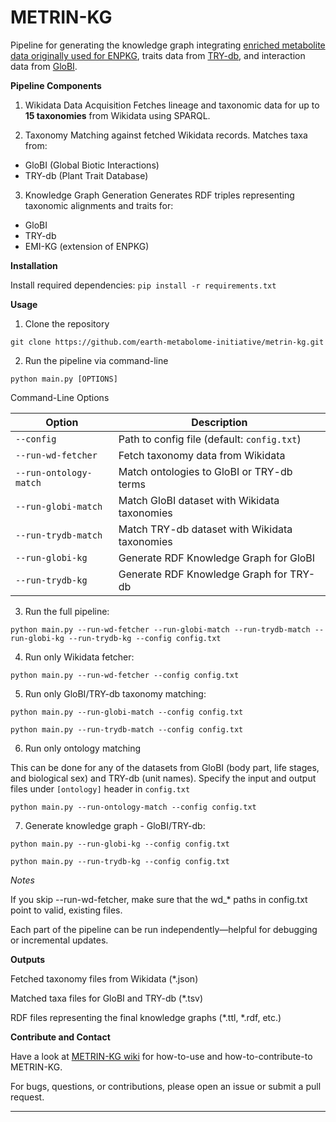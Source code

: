 # METRIN-KG
Pipeline for generating the knowledge graph integrating [enriched metabolite data originally used for ENPKG](https://zenodo.org/records/10827917), traits data from [TRY-db](https://www.try-db.org/TryWeb/Home.php), and interaction data from [GloBI](https://www.globalbioticinteractions.org/).

**Pipeline Components**

1. Wikidata Data Acquisition
Fetches lineage and taxonomic data for up to **15 taxonomies** from Wikidata using SPARQL.

2. Taxonomy Matching against fetched Wikidata records.
Matches taxa from:
- GloBI (Global Biotic Interactions)
- TRY-db (Plant Trait Database)

3. Knowledge Graph Generation
Generates RDF triples representing taxonomic alignments and traits for:
- GloBI
- TRY-db
- EMI-KG (extension of ENPKG)


**Installation**

Install required dependencies:
`pip install -r requirements.txt`


**Usage**

1. Clone the repository

`git clone https://github.com/earth-metabolome-initiative/metrin-kg.git`

2. Run the pipeline via command-line

`python main.py [OPTIONS]`

Command-Line Options

| Option              | Description                                             |
|---------------------|---------------------------------------------------------|
| `--config`          | Path to config file (default: `config.txt`)             |
| `--run-wd-fetcher`  | Fetch taxonomy data from Wikidata                       |
| `--run-ontology-match` | Match ontologies to GloBI or TRY-db terms            |
| `--run-globi-match` | Match GloBI dataset with Wikidata taxonomies            |
| `--run-trydb-match` | Match TRY-db dataset with Wikidata taxonomies           |
| `--run-globi-kg`    | Generate RDF Knowledge Graph for GloBI                  |
| `--run-trydb-kg`    | Generate RDF Knowledge Graph for TRY-db                 |


3. Run the full pipeline:

`python main.py --run-wd-fetcher --run-globi-match --run-trydb-match --run-globi-kg --run-trydb-kg --config config.txt`


4. Run only Wikidata fetcher:

`python main.py --run-wd-fetcher --config config.txt`


5. Run only GloBI/TRY-db taxonomy matching:

`python main.py --run-globi-match --config config.txt`

`python main.py --run-trydb-match --config config.txt`



6. Run only ontology matching

This can be done for any of the datasets from GloBI (body part, life stages, and biological sex) and TRY-db (unit names). Specify the input and output files under `[ontology]` header in `config.txt`

`python main.py --run-ontology-match --config config.txt`




7. Generate knowledge graph - GloBI/TRY-db:

`python main.py --run-globi-kg --config config.txt`

`python main.py --run-trydb-kg --config config.txt`


_Notes_

If you skip --run-wd-fetcher, make sure that the wd_* paths in config.txt point to valid, existing files.

Each part of the pipeline can be run independently—helpful for debugging or incremental updates.





**Outputs**

Fetched taxonomy files from Wikidata (*.json)

Matched taxa files for GloBI and TRY-db (*.tsv)

RDF files representing the final knowledge graphs (*.ttl, *.rdf, etc.)





**Contribute and Contact**


Have a look at [METRIN-KG wiki](https://github.com/earth-metabolome-initiative/metrin-kg/wiki) for how-to-use and how-to-contribute-to METRIN-KG.

For bugs, questions, or contributions, please open an issue or submit a pull request.

---


